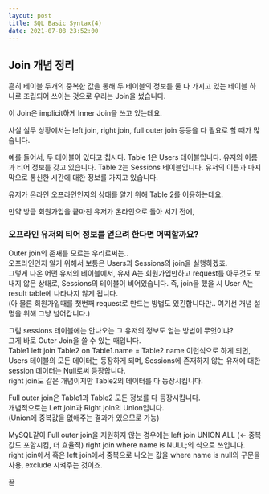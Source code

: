 ```yaml
---
layout: post
title: SQL Basic Syntax(4)
date: 2021-07-08 23:52:00
---
```


## Join 개념 정리

흔히 테이블 두개의 중복한 값을 통해 두 테이블의 정보를 둘 다 가지고 있는 테이블 하나로 조립되어 쓰이는 것으로 우리는 Join을 썼습니다.

이 Join은 implicit하게 Inner Join을 쓰고 있는데요.

사실 실무 상황에서는 left join, right join, full outer join 등등을 다 필요로 할 때가 많습니다.

예를 들어서, 두 테이블이 있다고 칩시다.
Table 1은 Users 테이블입니다. 유저의 이름과 티어 정보를 갖고 있습니다.
Table 2는 Sessions 테이블입니다. 유저의 이름과 마지막으로 통신한 시간에 대한 정보를 가지고 있습니다.

유저가 온라인 오프라인인지의 상태를 알기 위해 Table 2를 이용하는데요.  

만약 방금 회원가입을 끝마친 유저가 온라인으로 돌아 서기 전에,  

### 오프라인 유저의 티어 정보를 얻으려 한다면 어떡할까요?

Outer join의 존재를 모르는 우리로써는..  
오프라인인지 알기 위해서 보통은 Users과 Sessions의 join을 실행하겠죠.  
그렇게 나온 어떤 유저의 테이블에서, 유저 A는 회원가입만하고 request를 아무것도 보내지 않은 상태로, Sessions의 테이블이 비어있습니다. 즉, join을 했을 시 User A는 result table에 나타나지 않게 됩니다.  
(아 물론 회원가입때를 첫번째 request로 만드는 방법도 있긴합니다만.. 여기선 개념 설명을 위해 그냥 넘어갑니다.)

그럼 sessions 테이블에는 안나오는 그 유저의 정보도 얻는 방법이 무엇이냐?  
그게 바로 Outer Join을 쓸 수 있는 때입니다.  
Table1 left join Table2 on Table1.name = Table2.name
이런식으로 하게 되면, Users 테이블의 모든 데이터는 등장하게 되며, Sessions에 존재하지 않는 유저에 대한 session 데이터는 Null로써 등장합니다.  
right join도 같은 개념이지만 Table2의 데이터를 다 등장시킵니다.  

Full outer join은 Table1과 Table2 모든 정보를 다 등장시킵니다.  
개념적으로는 Left join과 Right join의 Union입니다.  
(Union에 중복값을 없애주는 결과가 있으므로 가능)  

MySQL같이 Full outer join을 지원하지 않는 경우에는 left join UNION ALL (<- 중복값도 포함시킴, 더 효율적) right join where name is NULL;의 식으로 쓰입니다.  
right join에서 혹은 left join에서 중복으로 나오는 값을 where name is null의 구문을 사용, exclude 시켜주는 것이죠.  

끝